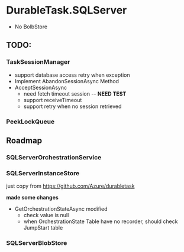 # DurableTask.SQLServer


* No BolbStore


## TODO:

### TaskSessionManager

* support database access retry when exception
* Implement AbandonSessionAsync Method
* AcceptSessionAsync 
  * need fetch timeout session -- **NEED TEST**
  * support receiveTimeout
  * support retry when no session retrieved


### PeekLockQueue

## Roadmap

### SQLServerOrchestrationService

### SQLServerInstanceStore

just copy from https://github.com/Azure/durabletask

**made some changes**

* GetOrchestrationStateAsync modified
  * check value is null
  * when OrchestrationState Table have no recorder, should check JumpStart table

### SQLServerBlobStore